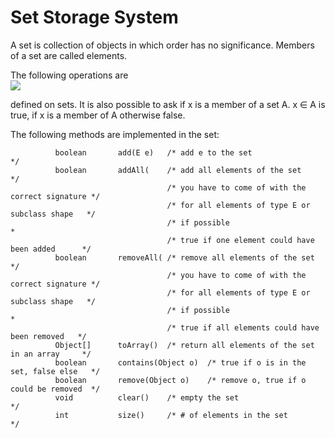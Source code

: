 # Set Storage System

A set is collection of objects in which order has no significance. Members of a set are called elements.

The following operations are<br>
![](http://spiegel.cs.rit.edu/~hpb/Lectures/2181/605/605/60539.png)

defined on sets. It is also possible to ask if x is a member of a set A. x ∈ A is true, if x is a member of A otherwise false.

The following methods are implemented in the set:

              boolean       add(E e)   /* add e to the set                               */
              boolean       addAll(    /* add all elements of the set                    */
                                       /* you have to come of with the correct signature */
                                       /* for all elements of type E or subclass shape   */
                                       /* if possible                                    *
                                       /* true if one element could have been added      */
              boolean       removeAll( /* remove all elements of the set                 */
                                       /* you have to come of with the correct signature */
                                       /* for all elements of type E or subclass shape   */
                                       /* if possible                                    *
                                       /* true if all elements could have been removed   */
              Object[]      toArray()  /* return all elements of the set in an array     */
              boolean       contains(Object o)  /* true if o is in the set, false else   */
              boolean       remove(Object o)    /* remove o, true if o could be removed  */
              void          clear()    /* empty the set                                  */
              int           size()     /* # of elements in the set                       */
